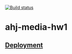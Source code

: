 [![Build status](https://ci.appveyor.com/api/projects/status/b4cwrxfyqigwio30/branch/main?svg=true)](https://ci.appveyor.com/project/Antis85/ahj-anim-hw1-42vta/branch/main)

# ahj-media-hw1

## [Deployment](https://antis85.github.io/ahj-media-hw1/)